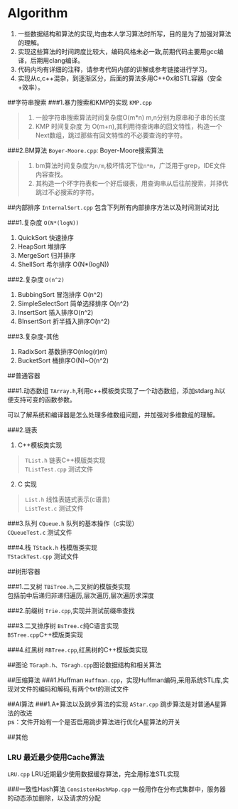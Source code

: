 Algorithm
=========
1. 一些数据结构和算法的实现,均由本人学习算法时所写，目的是为了加强对算法的理解。
2. 实现这些算法的时间跨度比较大，编码风格未必一致,前期代码主要用gcc编译，后期用clang编译。
3. 代码内均有详细的注释，请参考代码内部的讲解或参考链接进行学习。
4. 实现从c,c++混杂，到逐渐区分，后面的算法多用C++0x和STL容器（安全+效率）。

##字符串搜索
###1.暴力搜索和KMP的实现
`KMP.cpp`
>1. 一般字符串搜索算法时间复杂度O(m*n) m,n分别为原串和子串的长度
>2. KMP 时间复杂度 为 O(m+n),其利用待查询串的回文特性，构造一个Next数组，跳过那些有回文特性的不必要查询的字符。


###2.BM算法
`Boyer-Moore.cpp`: Boyer-Moore搜索算法
>1. bm算法时间复杂度为`n/m`,极坏情况下位`n*m`，广泛用于grep，IDE文件内容查找。
>2. 其构造一个坏字符表和一个好后缀表，用查询串从后往前搜索，并择优跳过不必搜索的字符。

##内部排序
`InternalSort.cpp` 包含下列所有内部排序方法以及时间测试对比

###1.复杂度 `O(N*(logN))`
1. QuickSort           快速排序
2. HeapSort            堆排序
3. MergeSort           归并排序
4. ShellSort           希尔排序 O(N*(logN))

###2.复杂度 `O(n^2)`
1. BubbingSort         冒泡排序 O(n^2)
2. SimpleSelectSort    简单选择排序 O(n^2)
3. InsertSort          插入排序O(n^2)
4. BInsertSort         折半插入排序O(n^2)

###3.复杂度-其他
1. RadixSort           基数排序O(nlog(r)m)   
2. BucketSort          桶排序O(N)~O(n^2)

##普通容器

###1.动态数组
`TArray.h`,利用c++模板类实现了一个动态数组，添加stdarg.h以便支持可变的函数参数。

可以了解系统和编译器是怎么处理多维数组问题，并加强对多维数组的理解。

###2.链表
1. C++模板类实现
>`TList.h` 链表C++模版类实现   
>`TListTest.cpp` 测试文件

2. C 实现
>`List.h` 线性表链式表示(c语言)    
>`ListTest.c` 测试文件

###3.队列
`CQueue.h` 队列的基本操作（c实现）  
`CQueueTest.c` 测试文件

###4.栈
`TStack.h` 栈模版类实现   
`TStackTest.cpp` 测试文件

##树形容器

###1.二叉树
`TBiTree.h`,二叉树的模版类实现   
包括前中后递归非递归遍历,层次遍历,层次遍历求深度


###2.前缀树
`Trie.cpp`,实现并测试前缀串查找

###3.二叉排序树
`BsTree.c`纯C语言实现        
`BSTree.cpp`C++模版类实现

###4.红黑树
`RBTree.cpp`,红黑树的C++模版类实现

##图论
`TGraph.h`、`TGragh.cpp`图论数据结构和相关算法

##压缩算法
###1.Huffman
`Huffman.cpp`，实现Huffman编码,采用系统STL库,实现对文件的编码和解码,有两个txt的测试文件

##AI算法
###1.A*算法以及跳步算法的实现
`AStar.cpp`  跳步算法是对普通A星算法的改进  
ps：文件开始有一个是否启用跳步算法进行优化A星算法的开关

##其他
### LRU 最近最少使用Cache算法
`LRU.cpp` LRU近期最少使用数据缓存算法，完全用标准STL实现

###一致性Hash算法
`ConsistenHashMap.cpp` 一般用作在分布式集群中，服务器的动态添加删除，以及请求的分配
